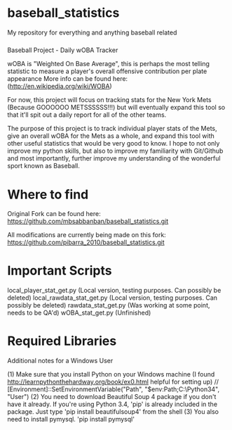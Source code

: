 baseball_statistics
===================

My repository for everything and anything baseball related

#####

Baseball Project - Daily wOBA Tracker

wOBA is "Weighted On Base Average", this is perhaps the most telling statistic to measure a player's overall offensive contribution per plate appearance
More info can be found here: (http://en.wikipedia.org/wiki/WOBA)

For now, this project will focus on tracking stats for the New York Mets (Because GOOOOOO METSSSSSS!!!) but will eventually expand this tool so that it'll spit out a daily report for all of the other teams.

The purpose of this project is to track individual player stats of the Mets, give an overall wOBA for the Mets as a whole, and expand this tool with other useful statistics that would be very good to know. I hope to not only improve my python skills, but also to improve my familiarity with Git/Github and most importantly, further improve my understanding of the wonderful sport known as Baseball.

# Where to find
Original Fork can be found here:
https://github.com/mbsabbanban/baseball_statistics.git

All modifications are currently being made on this fork:
https://github.com/pibarra_2010/baseball_statistics.git

# Important Scripts

local_player_stat_get.py (Local version, testing purposes. Can possibly be deleted)
local_rawdata_stat_get.py (Local version, testing purposes. Can possibly be deleted)
rawdata_stat_get.py (Was working at some point, needs to be QA'd)
wOBA_stat_get.py (Unfinished)

#####

# Required Libraries

Additional notes for a Windows User

(1) Make sure that you install Python on your Windows machine (I found http://learnpythonthehardway.org/book/ex0.html helpful for setting up) // [Environment]::SetEnvironmentVariable("Path", "$env:Path;C:\Python34", "User")
(2) You need to download Beautiful Soup 4 package if you don't have it already. If you're using Python 3.4, 'pip' is already included in the package. Just type 'pip install beautifulsoup4' from the shell
(3) You also need to install pymysql. 'pip install pymysql'
>>>